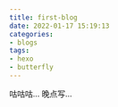 ```yaml
---
title: first-blog
date: 2022-01-17 15:19:13
categories: 
- blogs
tags:
- hexo
- butterfly
---
```


咕咕咕...
晚点写...
